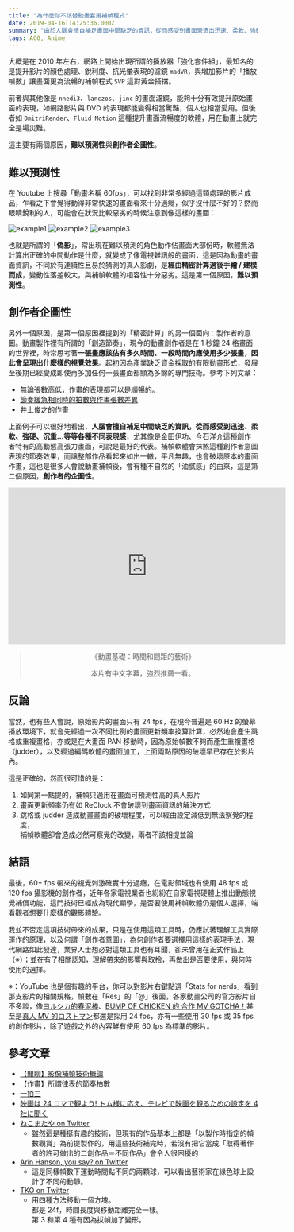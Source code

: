 ```yaml
---
title: "為什麼你不該替動畫套用補幀程式"
date: 2019-04-16T14:25:36.000Z
summary: "由於人腦會擅自補足畫面中間缺乏的資訊，從而感受到畫面營造出迅速、柔軟、強硬、沉重…等等各種不同表現感。補幀軟體會抹煞這種創作者意圖表現的畫面節奏效果，而讓整部作品看起來如出一轍，平凡無趣，也會破壞原本的畫面作畫。"
tags: ACG, Anime
---
```


大概是在 2010 年左右，網路上開始出現所謂的播放器「強化套件組」，最知名的是提升影片的顏色處理、銳利度、抗光暈表現的濾鏡 `madVR`，與增加影片的「播放幀數」讓畫面更為流暢的補幀程式 `SVP` 這對黃金搭擋。

前者與其他像是 `nnedi3`、`lanczos`、`jinc` 的畫面濾鏡，能夠十分有效提升原始畫面的表現，如網路影片與 DVD 的表現都能變得相當驚豔，個人也相當愛用。但後者如 `DmitriRender`、`Fluid Motion` 這種提升畫面流暢度的軟體，用在動畫上就完全是場災難。

這主要有兩個原因，**難以預測性**與**創作者企圖性**。

## 難以預測性

在 Youtube 上搜尋「動畫名稱 60fps」，可以找到非常多經過這類處理的影片成品，乍看之下會覺得動得非常快速的畫面看來十分過癮，似乎沒什麼不好的？然而眼睛銳利的人，可能會在狀況比較惡劣的時候注意到像這樣的畫面：

![example1](https://i.imgur.com/W0fnu0Nl.jpg)
![example2](https://www.svp-team.com/w/images/c/c2/Anime-1.jpg)
![example3](https://user-images.githubusercontent.com/2360542/37360739-0f78cdf4-272c-11e8-9573-a71be7f8072c.jpg)

也就是所謂的「**偽影**」，常出現在難以預測的角色動作佔畫面大部份時，軟體無法計算出正確的中間動作是什麼，就變成了像電視雜訊般的畫面，這是因為動畫的畫面資訊，不同於有連續性且易於猜測的真人影劇，是**經由精密計算過後手繪 / 建模而成**，變動性落差較大，與補幀軟體的相容性十分惡劣。這是第一個原因，**難以預測性**。

## 創作者企圖性

另外一個原因，是第一個原因裡提到的「精密計算」的另一個面向：製作者的意圖。動畫製作裡有所謂的「創造節奏」，現今的動畫創作者是在 1 秒鐘 24 格畫面的世界裡，時常思考著**一張畫應該佔有多久時間、一段時間內應使用多少張畫，因此會呈現出什麼樣的視覺效果**。起初因為產業缺乏資金採取的有限動畫形式，發展至後期已經變成即使再多加任何一張畫面都顯為多餘的專門技術。參考下列文章：

- [無論張數高低，作畫的表現都可以是順暢的。](https://www.facebook.com/ffyak/videos/10213691170093583/)
- [節奏緩急相同時的拍數與作畫張數差異](https://www.facebook.com/ffyak/videos/10213699186933999/)
- [井上俊之的作畫](https://www.facebook.com/ffyak/posts/10213742312972123)

上面例子可以很好地看出，**人腦會擅自補足中間缺乏的資訊，從而感受到迅速、柔軟、強硬、沉重…等等各種不同表現感**，尤其像是金田伊功、今石洋介這種創作者特有的高動態高張力畫面，可說是最好的代表。補幀軟體會抹煞這種創作者意圖表現的節奏效果，而讓整部作品看起來如出一轍，平凡無趣，也會破壞原本的畫面作畫，這也是很多人會說動畫補幀後，會有種不自然的「油膩感」的由來，這是第二個原因，**創作者的企圖性**。

<iframe width="560" height="315" title="Animation basics: The art of timing and spacing - TED-Ed" src="https://www.youtube.com/embed/KRVhtMxQWRs" frameborder="0" allow="accelerometer; autoplay; clipboard-write; encrypted-media; gyroscope; picture-in-picture" allowfullscreen></iframe>

> <p style="text-align: center;">《動畫基礎：時間和間距的藝術》</p>
> <p style="text-align: center;">本片有中文字幕，強烈推薦一看。</p>

## 反論

當然，也有些人會說，原始影片的畫面只有 24 fps，在現今普遍是 60 Hz 的螢幕播放環境下，就會先經過一次不同比例的畫面更新頻率換算計算，必然地會產生跳格或重複畫格，亦或是在大畫面 PAN 移動時，因為原始幀數不夠而產生重複畫格（judder），以及經過編碼軟體的畫面加工，上面兩點原因的破壞早已存在於影片內。

這是正確的，然而很可惜的是：

1. 如同第一點提的，補幀只適用在畫面可預測性高的真人影片
2. 畫面更新頻率仍有如 ReClock 不會破壞到畫面資訊的解決方式
3. 跳格或 judder 造成動畫畫面的破壞程度，可以經由設定減低到無法察覺的程度，
   <br>補幀軟體卻會造成必然可察覺的改變，兩者不該相提並論

## 結語

最後，60+ fps 帶來的視覺刺激確實十分過癮，在電影領域也有使用 48 fps 或 120 fps 攝影機的創作者，近年各家電視業者也紛紛在自家電視硬體上推出動態視覺補償功能，這門技術已經成為現代顯學，是否要使用補幀軟體仍是個人選擇，端看觀者想要什麼樣的觀影體驗。

我並不否定這項技術帶來的成果，只是在使用這類工具時，仍應試著理解工具實際運作的原理，以及何謂「創作者意圖」，為何創作者要選擇用這樣的表現手法，現代網路如此發達，業界人士想必對這類工具也有耳聞，卻未曾用在正式作品上（※）；並在有了相關認知，理解帶來的影響與取捨，再做出是否要使用，與何時使用的選擇。

※：YouTube 也是個有趣的平台，你可以對影片右鍵點選「Stats for nerds」看到那支影片的相關規格，幀數在「Res」的「@」後面，各家動畫公司的官方影片自不多談，像[ヨルシカ的春泥棒](https://www.youtube.com/watch?v=Sw1Flgub9s8)、[BUMP OF CHICKEN 的 合作 MV GOTCHA！](https://www.youtube.com/watch?v=BoZ0Zwab6Oc)甚至是[真人 MV 的ロストマン](https://www.youtube.com/watch?v=z-DvnM298yw)都還是採用 24 fps，亦有一些使用 30 fps 或 35 fps 的創作影片，除了遊戲之外的內容鮮有使用 60 fps 為標準的影片。

## 參考文章

- [【閒聊】影像補幀技術概論](https://forum.gamer.com.tw/Co.php?bsn=60030&sn=1978036)
- [【作畫】所謂律表的節奏拍數](https://forum.gamer.com.tw/Co.php?bsn=60143&sn=132698)
- [一拍三](https://baike.baidu.com/item/%E4%B8%80%E6%8B%8D%E4%B8%89)
- [映画は 24 コマで観よう! トム様に応え、テレビで映画を観るための設定を 4 社に聞く](https://av.watch.impress.co.jp/docs/topic/1164146.html)
- [ねこまたや on Twitter](https://twitter.com/info_nekomataya/status/1219618627923501056)
  - 雖然這是種挺有趣的技術，但現有的作品基本上都是「以製作時指定的幀數觀賞」為前提製作的，用這些技術補完時，若沒有把它當成「取得著作者的許可做出的二創作品＝不同作品」會令人很困擾的
- [Arin Hanson, you say? on Twitter](https://twitter.com/egoraptor/status/1123080649475121152)
  - 這是同樣幀數下運動時間點不同的兩顆球，可以看出藝術家在綠色球上設計了不同的動靜。
- [TKO on Twitter](https://twitter.com/SzTko/status/1123815112480108544)
  - 用四種方法移動一個方塊。<br />
    都是 24f，時間長度與移動距離完全一樣。<br />
    第 3 和第 4 種有因為拔幀加了變形。
